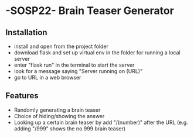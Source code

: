# -SOSP22- Brain Teaser Generator

## Installation
- install and open from the project folder
- download flask and set up virtual env in the folder for running a local server
- enter "flask run" in the terminal to start the server
- look for a message saying "Server running on (URL)"
- go to URL in a web browser

## Features
- Randomly generating a brain teaser
- Choice of hiding/showing the answer
- Looking up a certain brain teaser by add "/(number)" after the URL (e.g. adding "/999" shows the no.999 brain teaser)

